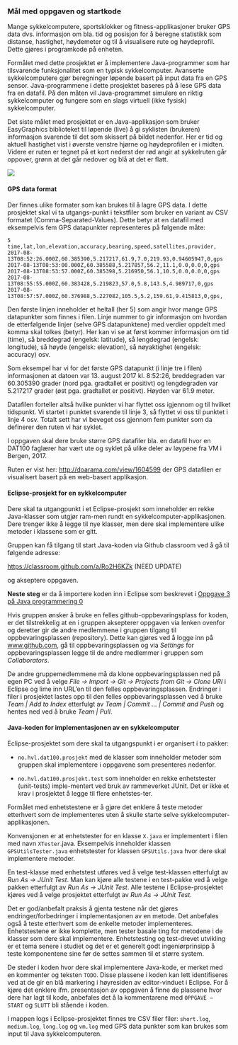 ### Mål med oppgaven og startkode

Mange sykkelcomputere, sportsklokker og fitness-applikasjoner bruker GPS data dvs. informasjon om bla. tid og posisjon for å beregne statistikk som distanse, hastighet, høydemeter og til å visualisere rute og høydeprofil. Dette gjøres i programkode på enheten.

Formålet med dette prosjektet er å implementere Java-programmer som har tilsvarende funksjonalitet som en typisk sykkelcomputer. Avanserte sykkelcomputere gjør beregninger løpende basert på input data fra en GPS sensor. Java-programmene i dette prosjektet baseres på å lese GPS data fra en datafil. På den måten vil Java-programmet simulere en riktig sykkelcomputer og fungere som en slags virtuell (ikke fysisk) sykkelcomputer.

Det siste målet med prosjektet er en Java-applikasjon som bruker EasyGraphics biblioteket til løpende (live) å gi syklisten (brukeren) informasjon svarende til det som skissert på bildet nedenfor. Her er tid og aktuell hastighet vist i øverste venstre hjørne og høydeprofilen er i midten. Videre er ruten er tegnet på et kort nederst der rød angir at sykkelruten går oppover, grønn at det går nedover og blå at det er flatt.

![](assets/markdown-img-paste-20180909103123409.png)

#### GPS data format

Der finnes ulike formater som kan brukes til å lagre GPS data. I dette prosjektet skal vi ta utgangs-punkt i tekstfiler som bruker en variant av CSV formatet (Comma-Separated-Values). Dette betyr at en datafil med eksempelvis fem GPS datapunkter representeres på følgende måte:

```
5
time,lat,lon,elevation,accuracy,bearing,speed,satellites,provider,
2017-08-13T08:52:26.000Z,60.385390,5.217217,61.9,7.0,219.93,0.94605947,0,gps
2017-08-13T08:53:00.000Z,60.385588,5.217857,56.2,11.1,0.0,0.0,0,gps
2017-08-13T08:53:57.000Z,60.385398,5.216950,56.1,10.5,0.0,0.0,0,gps
2017-08-13T08:55:55.000Z,60.383428,5.219823,57.0,5.8,143.5,4.989717,0,gps
2017-08-13T08:57:57.000Z,60.376988,5.227082,105.5,5.2,159.61,9.415813,0,gps,
```

Den første linjen inneholder et heltall (her 5) som angir hvor mange GPS datapunkter som finnes i filen. Linje nummer to gir informasjon om hvordan de etterfølgende linjer (selve GPS datapunktene) med verdier oppdelt med komma skal tolkes (betyr). Her kan vi se at først kommer informasjon om tid (time), så breddegrad (engelsk: latitude), så lengdegrad (engelsk: longitude), så høyde (engelsk: elevation), så nøyaktighet (engelsk: accuracy) osv.  

Som eksempel har vi for det første GPS datapunkt (i linje tre i filen) informasjonen at datoen var 13. august 2017 kl. 8:52:26, breddegraden var 60.305390 grader (nord pga. gradtallet er positivt) og lengdegraden var 5.217217 grader (øst pga. gradtallet er positivt). Høyden var 61.9 meter.

Datafilen forteller altså hvilke punkter vi har flyttet oss igjennom og til hvilket tidspunkt. Vi startet i punktet svarende til linje 3, så flyttet vi oss til punktet i linje 4 osv. Totalt sett har vi beveget oss gjennom fem punkter som da definerer den ruten vi har syklet.

I oppgaven skal dere bruke større GPS datafiler bla. en datafil hvor en DAT100 faglærer har vært ute og syklet på ulike deler av løypene fra VM i Bergen, 2017.

Ruten er vist her: http://doarama.com/view/1604599 der GPS datafilen er visualisert basert på en web-basert applikasjon.

#### Eclipse-prosjekt for en sykkelcomputer

Dere skal ta utgangpunkt i et Eclipse-prosjekt som inneholder en rekke Java-klasser som utgjør ram-men rundt en sykkelcomputer-applikasjonen. Dere trenger ikke å legge til nye klasser, men dere skal implementere ulike metoder i klassene som er gitt.

Gruppen kan få tilgang til start Java-koden via Github classroom ved å gå til følgende adresse:

https://classroom.github.com/a/Ro2H6KZk (NEED UPDATE)

og akseptere oppgaven.

**Neste steg** er da å importere koden inn i Eclipse som beskrevet i  [Oppgave 3 på Java programmering 0](https://github.com/dat100hib/H2017/blob/master/programmering/jplab0/JP0.md#oppgave-3-github-classroom-og-junit-enhetstesting)

Hvis gruppen ønsker å bruke en felles github-oppbevaringsplass for koden, er det tilstrekkelig at en i gruppen aksepterer oppgaven via lenken ovenfor og deretter gir de andre medlemmene i gruppen tilgang til oppbevaringsplassen (repository). Dette kan gjøres ved å logge inn på www.github.com, gå til oppbevaringsplassen og via *Settings* for oppbevaringsplassen legge til de andre medlemmer i gruppen som *Collaborators*.

De andre gruppemedlemmene må da klone oppbevaringsplassen ned på egen PC ved å velge *File → Import → Git → Projects from Git → Clone URI* i Eclipse og lime inn URL’en til den felles oppbevaringsplassen. Endringer i filer i prosjektet lastes opp til den felles oppbevaringsplassen ved å bruke  *Team | Add to Index* etterfulgt av *Team | Commit … | Commit and Push* og hentes ned ved å bruke *Team | Pull*.

#### Java-koden for implementasjonen av en sykkelcomputer

Eclipse-prosjektet som dere skal ta utgangspunkt i er organisert i to pakker:

- `no.hvl.dat100.prosjekt` med de klasser som inneholder metoder som gruppen skal implementere i oppgavene som presenteres nedenfor.

- `no.hvl.dat100.prosjekt.test` som inneholder en rekke enhetstester (unit-tests) imple-mentert ved bruk av rammeverket JUnit. Det er ikke et krav i prosjektet å legge til flere enhetstes-ter.

Formålet med enhetstestene er å gjøre det enklere å teste metoder etterhvert som de implementeres uten å skulle starte selve sykkelcomputer-applikasjonen.  

Konvensjonen er at enhetstester for en klasse `X.java` er implementert i filen med navn `XTester`.java. Eksempelvis inneholder klassen `GPSUtilsTester.java` enhetstester for klassen `GPSUtils.java` hvor dere skal implementere metoder.  

En test-klasse med enhetstest utføres ved å velge test-klassen etterfulgt av *Run As → JUnit Test*. Man kan kjøre alle testene i en test-pakke ved å velge pakken etterfulgt av *Run As → JUnit Test*. Alle testene i Eclipse-prosjektet kjøres ved å velge prosjektet etterfulgt av *Run As → JUnit Test*.

Det er god/anbefalt praksis å gjenta testene når det gjøres endringer/forbedringer i implementasjonen av en metode. Det anbefales også å teste etterhvert som de enkelte metoder implementeres. Enhetstestene er ikke komplette, men tester basale ting for metodene i de klasser som dere skal implementere. Enhetstesting og test-drevet utvikling er et tema senere i studiet og det er et generelt godt ingeniørprinsipp å teste komponentene sine før de settes sammen til et større system.

De steder i koden hvor dere skal implementere Java-kode, er merket med en kommenter og teksten `TODO`. Disse plassene i koden kan lett identifiseres ved at de gir en blå markering i høyresiden av editor-vinduet i Eclipse. For å kjøre det enklere ifm. presentasjon av oppgaven å finne de plassene hvor dere har lagt til kode, anbefales det å la kommentarene med `OPPGAVE – START` og `SLUTT` bli stående i koden.  

I mappen logs i Eclipse-prosjektet finnes tre CSV filer filer: `short.log`, `medium.log`, `long.log` og `vm.log` med GPS data punkter som kan brukes som input til Java sykkelcomputeren.
